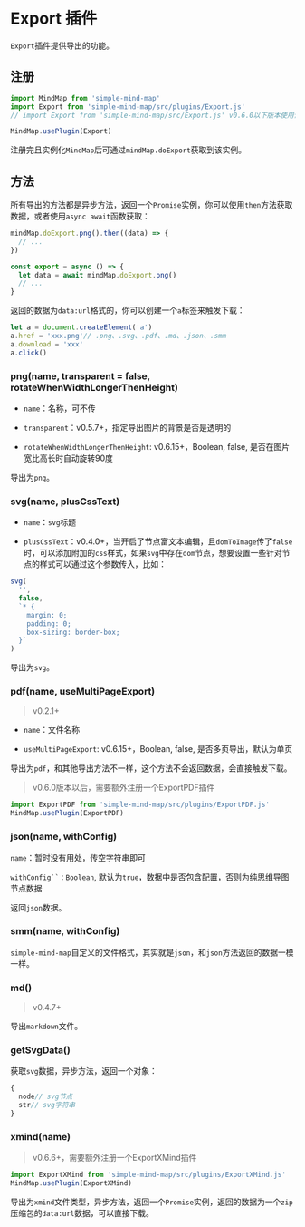 # Export 插件

`Export`插件提供导出的功能。

## 注册

```js
import MindMap from 'simple-mind-map'
import Export from 'simple-mind-map/src/plugins/Export.js'
// import Export from 'simple-mind-map/src/Export.js' v0.6.0以下版本使用该路径

MindMap.usePlugin(Export)
```

注册完且实例化`MindMap`后可通过`mindMap.doExport`获取到该实例。

## 方法

所有导出的方法都是异步方法，返回一个`Promise`实例，你可以使用`then`方法获取数据，或者使用`async await`函数获取：

```js
mindMap.doExport.png().then((data) => {
  // ...
})

const export = async () => {
  let data = await mindMap.doExport.png()
  // ...
}
```

返回的数据为`data:url`格式的，你可以创建一个`a`标签来触发下载：

```js
let a = document.createElement('a')
a.href = 'xxx.png'// .png、.svg、.pdf、.md、.json、.smm
a.download = 'xxx'
a.click()
```

### png(name, transparent = false, rotateWhenWidthLongerThenHeight)

- `name`：名称，可不传

- `transparent`：v0.5.7+，指定导出图片的背景是否是透明的

- `rotateWhenWidthLongerThenHeight`: v0.6.15+，Boolean, false, 是否在图片宽比高长时自动旋转90度

导出为`png`。

### svg(name, plusCssText)

- `name`：`svg`标题

- `plusCssText`：v0.4.0+，当开启了节点富文本编辑，且`domToImage`传了`false`时，可以添加附加的`css`样式，如果`svg`中存在`dom`节点，想要设置一些针对节点的样式可以通过这个参数传入，比如：

```js
svg(
  '', 
  false, 
  `* {
    margin: 0;
    padding: 0;
    box-sizing: border-box;
  }`
)
```

导出为`svg`。

### pdf(name, useMultiPageExport)

> v0.2.1+

- `name`：文件名称

- `useMultiPageExport`: v0.6.15+，Boolean, false, 是否多页导出，默认为单页

导出为`pdf`，和其他导出方法不一样，这个方法不会返回数据，会直接触发下载。

> v0.6.0版本以后，需要额外注册一个ExportPDF插件

```js
import ExportPDF from 'simple-mind-map/src/plugins/ExportPDF.js'
MindMap.usePlugin(ExportPDF)
```

### json(name, withConfig)

`name`：暂时没有用处，传空字符串即可

`withConfig``：Boolean`, 默认为`true`，数据中是否包含配置，否则为纯思维导图节点数据

返回`json`数据。

### smm(name, withConfig)

`simple-mind-map`自定义的文件格式，其实就是`json`，和`json`方法返回的数据一模一样。

### md()

> v0.4.7+

导出`markdown`文件。

### getSvgData()

获取`svg`数据，异步方法，返回一个对象：

```js
{
  node// svg节点
  str// svg字符串
}
```

### xmind(name)

> v0.6.6+，需要额外注册一个ExportXMind插件

```js
import ExportXMind from 'simple-mind-map/src/plugins/ExportXMind.js'
MindMap.usePlugin(ExportXMind)
```

导出为`xmind`文件类型，异步方法，返回一个`Promise`实例，返回的数据为一个`zip`压缩包的`data:url`数据，可以直接下载。